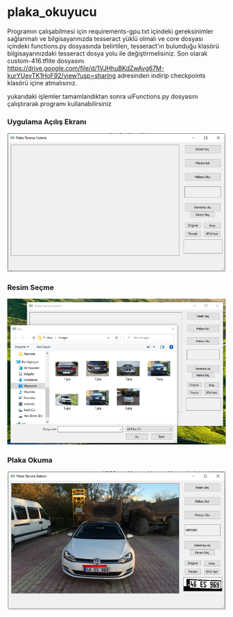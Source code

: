 # plaka_okuyucu

  Programın çalışabilmesi için requirements-gpu.txt içindeki gereksinimler sağlanmalı ve bilgisayarınızda tesseract yüklü olmalı
  ve core dosyası içindeki functions.py dosyasında belirtilen, tesseract'ın bulunduğu klasörü bilgisayarınızdaki tesseract dosya yolu ile değiştirmelisiniz.
  Son olarak custom-416.tflite dosyasını https://drive.google.com/file/d/1VJHhuBKdZwAvg67M-kurYUevTK1HoF92/view?usp=sharing adresinden indirip checkpoints klasörü içine atmalısınız.
  
  yukarıdaki işlemler tamamlandıktan sonra uiFunctions.py dosyasını çalıştırarak programı kullanabilirsiniz
  
### Uygulama Açılış Ekranı

  ![Alt Text](https://github.com/akbulutmustafa/plaka_oku/blob/main/data/Ekran%20resmi2.PNG)
  
### Resim Seçme

  ![Alt Text](https://github.com/akbulutmustafa/plaka_oku/blob/main/data/Ekran%20resmi3.PNG)
  
### Plaka Okuma

  ![Alt Text](https://github.com/akbulutmustafa/plaka_oku/blob/main/data/Ekran%20resmi1.PNG)
